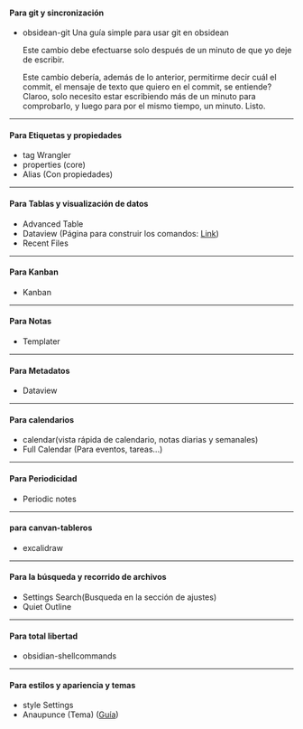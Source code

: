 

#### Para git y sincronización
- obsidean-git
	Una guía simple para usar git en obsidean
	
	Este cambio debe efectuarse solo después de un minuto de que yo deje de escribir. 
	
	Este cambio debería, además de lo anterior, permitirme decir cuál el commit, el mensaje de texto que quiero en el commit, se entiende? Claroo, solo necesito estar escribiendo más de un minuto para comprobarlo, y luego para por el mismo tiempo, un minuto. Listo.

---
#### Para Etiquetas y propiedades

- tag Wrangler
- properties (core)
- Alias (Con propiedades)

---
#### Para Tablas y visualización de datos
- Advanced Table
- Dataview (Página para construir los comandos: [Link](https://s-blu.github.io/basic-dataview-query-builder/questions))
- Recent Files

---
#### Para Kanban
- Kanban

---
#### Para Notas
- Templater

---
#### Para Metadatos
- Dataview

---
#### Para calendarios
- calendar(vista rápida de calendario, notas diarias y semanales)
- Full Calendar (Para eventos, tareas...)

---
#### Para Periodicidad
- Periodic notes

---
#### para canvan-tableros
- excalidraw

---
#### Para la búsqueda y recorrido de archivos
- Settings Search(Busqueda en la sección de ajustes)
- Quiet Outline

---
#### Para total libertad
- obsidian-shellcommands

---
#### Para estilos y apariencia y temas
- style Settings
- Anaupunce (Tema) ([Guía](https://youtu.be/7-SOwxpZQNI))



